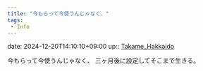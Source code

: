 ```yaml
---
title: "今もらって今使うんじゃなく、"
tags:
 - Info
---
```


date: 2024-12-20T14:10:10+09:00
up:: [Takame_Hakkaido](Bar/Novel/Nacaria/Takame_Hakkaido.md)

今もらって今使うんじゃなく、
三ヶ月後に設定してそこまで生きる。